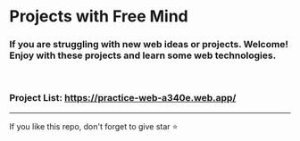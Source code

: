 # Projects with Free Mind
### If you are struggling with new web ideas or projects. Welcome! Enjoy with these projects and learn some web technologies.
<br/>

### Project List: https://practice-web-a340e.web.app/
---

If you like this repo, don't forget to give star ⭐
